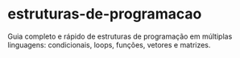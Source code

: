 # estruturas-de-programacao
Guia completo e rápido de estruturas de programação em múltiplas linguagens: condicionais, loops, funções, vetores e matrizes.

